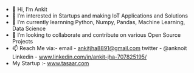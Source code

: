 - 👋 Hi, I’m Ankit  
- 👀 I’m interested in Startups and making IoT Applications and Solutions
- 🌱 I’m currently learnning Python, Numpy, Pandas, Machine Learning, Data Science
- 💞️ I’m looking to collaborate and contribute on various Open Source Projects
- 📫 Reach Me via:-
      email - ankitjha8891@gmail.com
      twitter - @anknoit
      Linkedin - www.linkedin.com/in/ankit-jha-707825195/
- My Startup :- www.tasaar.com 

<!---
Anknoit/Anknoit is a ✨ special ✨ repository because its `README.md` (this file) appears on your GitHub profile.
You can click the Preview link to take a look at your changes.
--->
